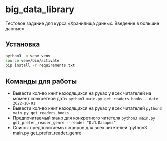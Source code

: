 # big_data_library
Тестовое задание для курса «Хранилища данных. Введение в большие данные»
## Установка
```bash
python3 -m venv venv
source venv/bin/activate
pip install -r requirements.txt
```
## Команды для работы
- Вывести кол-во книг находящихся на руках у всех читателей на момент конкретной даты
`python3 main.py get_readers_books --date 2022-10-01`
- Вывести кол-во книг находящихся на руках у всех читателей
`python3 main.py get_readers_books`
- Предпочитаемый жанр для конкретного читетеля
`python3 main.py get_prefer_reader_genre --reader "Д.П.Лазарев"`
- Список предпочитаемых жанров для всех читетелей
`python3 main.py get_prefer_reader_genre
